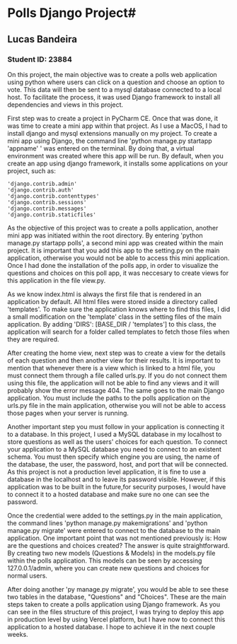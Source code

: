 # Polls Django Project#
## Lucas Bandeira ##
### Student ID: 23884 ####

On this project, the main objective was to create a polls web application using python where users can click on a question and choose an option to vote. This data will then be sent to a mysql database connected to a local host. To facilitate the process, it was used Django framework to install all dependencies and views in this project.

First step was to create a project in PyCharm CE. Once that was done, it was time to create a mini app within that project. As I use a MacOS, I had to install django and mysql extensions manually on my project. To create a mini app using Django, the command line 'python manage.py startapp 'appname' ' was entered on the terminal. By doing that, a virtual environment was created where this app will be run. By default, when you create an app using django framework, it installs some applications on your project, such as:     
    
    'django.contrib.admin'
    'django.contrib.auth'
    'django.contrib.contenttypes'
    'django.contrib.sessions'
    'django.contrib.messages'
    'django.contrib.staticfiles'

As the objective of this project was to create a polls application, another mini app was initiated within the root directory. By entering 'python manage.py startapp polls', a second mini app was created within the main project. It is important that you add this app to the setting.py on the main application, otherwise you would not be able to access this mini application. Once I had done the installation of the polls app, in order to visualize the questions and choices on this poll app, it was neccesary to create views for this application in the file view.py. 

As we know index.html is always the first file that is rendered in an application by default. All html files were stored inside a directory called 'templates'. To make sure the application knows where to find this files, I did a small modification on the 'template' class in the setting files of the main application. By adding 'DIRS': [BASE_DIR / 'templates'] to this class, the application will search for a folder called templates to fetch those files when they are required.

After creating the home view, next step was to create a view for the details of each question and then another view for their results. It is important to mention that whenever there is a view which is linked to a html file, you must connect them through a file called urls.py. If you do not connect them using this file, the application will not be able to find any views and it will probably show the error message 404. The same goes to the main Django application. You must include the paths to the polls application on the urls.py file in the main application, otherwise you will not be able to access those pages when your server is running.

Another important step you must follow in your application is connecting it to a database. In this project, I used a MySQL database in my localhost to store questions as well as the users' choices for each question. To connect your application to a MySQL database you need to connect to an existent schema. You must then specify which engine you are using, the name of the database, the user, the password, host, and port that will be connected. As this project is not a production level application, it is fine to use a database in the localhost and to leave its password visible. However, if this application was to be built in the future,for security purposes, I would have to connect it to a hosted database and make sure no one can see the password.

Once the credential were added to the settings.py in the main application, the command lines 'python manage.py makemigrations' and 'python manage.py migrate' were entered to connect to the database to the main application. One important point that was not mentioned previously is: How are the questions and choices created? The answer is quite straightforward. By creating two new models (Questions & Models) in the models.py file within the polls application. This models can be seen by accessing 127.0.0.1/admin, where you can create new questions and choices for normal users. 

After doing another 'py manage.py migrate', you would be able to see these two tables in the database, "Questions" and "Choices". These are the main steps taken to create a polls application using Django framework. As you can see in the files structure of this project, I was trying to deploy this app in production level by using Vercel platform, but I have now to connect this application to a hosted database. I hope to achieve it in the next couple weeks.

